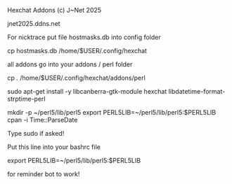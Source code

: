 Hexchat Addons (c) J~Net 2025

jnet2025.ddns.net

For nicktrace
put file hostmasks.db into config folder

cp hostmasks.db /home/$USER/.config/hexchat

all addons go into your addons / perl folder

cp *.* /home/$USER/.config/hexchat/addons/perl


sudo apt-get install -y libcanberra-gtk-module hexchat libdatetime-format-strptime-perl

mkdir -p ~/perl5/lib/perl5
export PERL5LIB=~/perl5/lib/perl5:$PERL5LIB
cpan -i Time::ParseDate

Type sudo if asked!


Put this line into your bashrc file

export PERL5LIB=~/perl5/lib/perl5:$PERL5LIB

for reminder bot to work!




